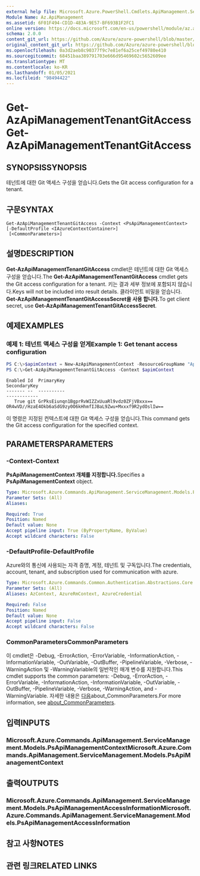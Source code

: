 ```yaml
---
external help file: Microsoft.Azure.PowerShell.Cmdlets.ApiManagement.ServiceManagement.dll-Help.xml
Module Name: Az.ApiManagement
ms.assetid: 6F01F494-CD1D-483A-9E57-BF693B1F2FC1
online version: https://docs.microsoft.com/en-us/powershell/module/az.apimanagement/get-azapimanagementtenantgitaccess
schema: 2.0.0
content_git_url: https://github.com/Azure/azure-powershell/blob/master/src/ApiManagement/ApiManagement/help/Get-AzApiManagementTenantGitAccess.md
original_content_git_url: https://github.com/Azure/azure-powershell/blob/master/src/ApiManagement/ApiManagement/help/Get-AzApiManagementTenantGitAccess.md
ms.openlocfilehash: 0a3d2aeb8c90377f9c7e81ef6a25cef49780e410
ms.sourcegitcommit: 68451baa389791703e666d95469602c5652609ee
ms.translationtype: MT
ms.contentlocale: ko-KR
ms.lasthandoff: 01/05/2021
ms.locfileid: "98494422"
---
```

# <span data-ttu-id="4d1ba-101">Get-AzApiManagementTenantGitAccess</span><span class="sxs-lookup"><span data-stu-id="4d1ba-101">Get-AzApiManagementTenantGitAccess</span></span>

## <span data-ttu-id="4d1ba-102">SYNOPSIS</span><span class="sxs-lookup"><span data-stu-id="4d1ba-102">SYNOPSIS</span></span>
<span data-ttu-id="4d1ba-103">테넌트에 대한 Git 액세스 구성을 얻습니다.</span><span class="sxs-lookup"><span data-stu-id="4d1ba-103">Gets the Git access configuration for a tenant.</span></span>

## <span data-ttu-id="4d1ba-104">구문</span><span class="sxs-lookup"><span data-stu-id="4d1ba-104">SYNTAX</span></span>

```
Get-AzApiManagementTenantGitAccess -Context <PsApiManagementContext> [-DefaultProfile <IAzureContextContainer>]
 [<CommonParameters>]
```

## <span data-ttu-id="4d1ba-105">설명</span><span class="sxs-lookup"><span data-stu-id="4d1ba-105">DESCRIPTION</span></span>
<span data-ttu-id="4d1ba-106">**Get-AzApiManagementTenantGitAccess** cmdlet은 테넌트에 대한 Git 액세스 구성을 얻습니다.</span><span class="sxs-lookup"><span data-stu-id="4d1ba-106">The **Get-AzApiManagementTenantGitAccess** cmdlet gets the Git access configuration for a tenant.</span></span>
<span data-ttu-id="4d1ba-107">키는 결과 세부 정보에 포함되지 않습니다.</span><span class="sxs-lookup"><span data-stu-id="4d1ba-107">Keys will not be included into result details.</span></span> <span data-ttu-id="4d1ba-108">클라이언트 비밀을 얻습니다. **Get-AzApiManagementTenantGitAccessSecret을 사용 합니다.**</span><span class="sxs-lookup"><span data-stu-id="4d1ba-108">To get client secret, use **Get-AzApiManagementTenantGitAccessSecret**.</span></span>

## <span data-ttu-id="4d1ba-109">예제</span><span class="sxs-lookup"><span data-stu-id="4d1ba-109">EXAMPLES</span></span>

### <span data-ttu-id="4d1ba-110">예제 1: 테넌트 액세스 구성을 얻게</span><span class="sxs-lookup"><span data-stu-id="4d1ba-110">Example 1: Get tenant access configuration</span></span>
```powershell
PS C:\>$apimContext = New-AzApiManagementContext -ResourceGroupName "Api-Default-WestUS" -ServiceName "contoso"
PS C:\>Get-AzApiManagementTenantGitAccess -Context $apimContext
```

```
Enabled Id  PrimaryKey                                                                               SecondaryKey
------- --  ----------                                                                               ------------
   True git GrPksEiunqn1BgprRvWIZZxUuaRl9vdz0ZFjVBxxx==             OR4wVD//HzaE4Okb6aSdG9zy0O6kHhmfIJBaL9Zwu+Mxxxf9R2ydOslIw==
```

<span data-ttu-id="4d1ba-111">이 명령은 지정된 컨텍스트에 대한 Git 액세스 구성을 얻습니다.</span><span class="sxs-lookup"><span data-stu-id="4d1ba-111">This command gets the Git access configuration for the specified context.</span></span>

## <span data-ttu-id="4d1ba-112">PARAMETERS</span><span class="sxs-lookup"><span data-stu-id="4d1ba-112">PARAMETERS</span></span>

### <span data-ttu-id="4d1ba-113">-Context</span><span class="sxs-lookup"><span data-stu-id="4d1ba-113">-Context</span></span>
<span data-ttu-id="4d1ba-114">**PsApiManagementContext 개체를 지정합니다.**</span><span class="sxs-lookup"><span data-stu-id="4d1ba-114">Specifies a **PsApiManagementContext** object.</span></span>

```yaml
Type: Microsoft.Azure.Commands.ApiManagement.ServiceManagement.Models.PsApiManagementContext
Parameter Sets: (All)
Aliases:

Required: True
Position: Named
Default value: None
Accept pipeline input: True (ByPropertyName, ByValue)
Accept wildcard characters: False
```

### <span data-ttu-id="4d1ba-115">-DefaultProfile</span><span class="sxs-lookup"><span data-stu-id="4d1ba-115">-DefaultProfile</span></span>
<span data-ttu-id="4d1ba-116">Azure와의 통신에 사용되는 자격 증명, 계정, 테넌트 및 구독입니다.</span><span class="sxs-lookup"><span data-stu-id="4d1ba-116">The credentials, account, tenant, and subscription used for communication with azure.</span></span>

```yaml
Type: Microsoft.Azure.Commands.Common.Authentication.Abstractions.Core.IAzureContextContainer
Parameter Sets: (All)
Aliases: AzContext, AzureRmContext, AzureCredential

Required: False
Position: Named
Default value: None
Accept pipeline input: False
Accept wildcard characters: False
```

### <span data-ttu-id="4d1ba-117">CommonParameters</span><span class="sxs-lookup"><span data-stu-id="4d1ba-117">CommonParameters</span></span>
<span data-ttu-id="4d1ba-118">이 cmdlet은 -Debug, -ErrorAction, -ErrorVariable, -InformationAction, -InformationVariable, -OutVariable, -OutBuffer, -PipelineVariable, -Verbose, -WarningAction 및 -WarningVariable의 일반적인 매개 변수를 지원합니다.</span><span class="sxs-lookup"><span data-stu-id="4d1ba-118">This cmdlet supports the common parameters: -Debug, -ErrorAction, -ErrorVariable, -InformationAction, -InformationVariable, -OutVariable, -OutBuffer, -PipelineVariable, -Verbose, -WarningAction, and -WarningVariable.</span></span> <span data-ttu-id="4d1ba-119">자세한 내용은 [다음](http://go.microsoft.com/fwlink/?LinkID=113216)about_CommonParameters.</span><span class="sxs-lookup"><span data-stu-id="4d1ba-119">For more information, see [about_CommonParameters](http://go.microsoft.com/fwlink/?LinkID=113216).</span></span>

## <span data-ttu-id="4d1ba-120">입력</span><span class="sxs-lookup"><span data-stu-id="4d1ba-120">INPUTS</span></span>

### <span data-ttu-id="4d1ba-121">Microsoft.Azure.Commands.ApiManagement.ServiceManagement.Models.PsApiManagementContext</span><span class="sxs-lookup"><span data-stu-id="4d1ba-121">Microsoft.Azure.Commands.ApiManagement.ServiceManagement.Models.PsApiManagementContext</span></span>

## <span data-ttu-id="4d1ba-122">출력</span><span class="sxs-lookup"><span data-stu-id="4d1ba-122">OUTPUTS</span></span>

### <span data-ttu-id="4d1ba-123">Microsoft.Azure.Commands.ApiManagement.ServiceManagement.Models.PsApiManagementAccessInformation</span><span class="sxs-lookup"><span data-stu-id="4d1ba-123">Microsoft.Azure.Commands.ApiManagement.ServiceManagement.Models.PsApiManagementAccessInformation</span></span>

## <span data-ttu-id="4d1ba-124">참고 사항</span><span class="sxs-lookup"><span data-stu-id="4d1ba-124">NOTES</span></span>

## <span data-ttu-id="4d1ba-125">관련 링크</span><span class="sxs-lookup"><span data-stu-id="4d1ba-125">RELATED LINKS</span></span>
